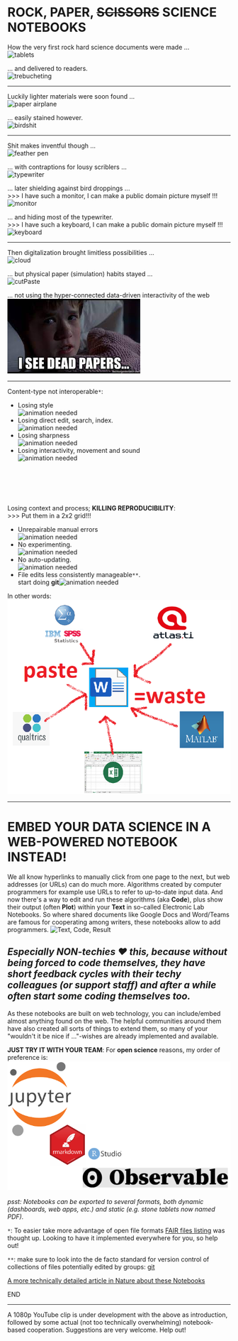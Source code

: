 # ROCK, PAPER, ~~SCISSORS~~ SCIENCE NOTEBOOKS

How the very first rock hard science documents were made ...<br>![tablets](https://s3.amazonaws.com/lowres.cartoonstock.com/technology-backup-backed_up-spare-history-caves-shr1435_low.jpg)

... and delivered to readers.<br>![trebucheting](https://www.toonpool.com/user/3107/files/send_email_380405.jpg)

---

Luckily lighter materials were soon found ...<br>![paper airplane](https://www.pngitem.com/pimgs/m/31-317183_painted-paper-plane-hand-png-download-free-clipart.png)

... easily stained however.<br>![birdshit](https://www.nicepng.com/png/detail/147-1472116_royalty-free-collection-of-high-quality-free-cliparts.png)

---

Shit makes inventful though ...<br>![feather pen](https://encrypted-tbn0.gstatic.com/images?q=tbn:ANd9GcQF8SI83PV8vXV1DoUtGe4-wt_IT3Bq7BGJ6RVZlUnh64Azp9eGOwRd7vzZUaIzrqte6Ik&usqp=CAU)

... with contraptions for lousy scriblers ...<br>![typewriter](https://cdn3.vectorstock.com/i/1000x1000/23/67/drawing-of-old-typewriter-with-a-paper-in-black-vector-20272367.jpg)

... later shielding against bird droppings ...<br> >>> I have such a monitor, I can make a public domain picture myself !!! <br>![monitor](https://thumbs.dreamstime.com/z/old-retro-crt-monitor-display-blank-white-screen-isolated-background-162226372.jpg)

... and hiding most of the typewriter.<br> >>> I have such a keyboard, I can make a public domain picture myself !!! <br>![keyboard](https://content.instructables.com/ORIG/FOT/CW6G/HPFZZGBK/FOTCW6GHPFZZGBK.jpg?auto=webp)

---

Then digitalization brought limitless possibilities ...<br>![cloud](https://images.theconversation.com/files/243663/original/file-20181102-83644-b06itk.jpg?ixlib=rb-1.1.0&q=45&auto=format&w=1356&h=668&fit=crop)

... but physical paper (simulation) habits stayed ...<br>![cutPaste](https://diy.bostik.com/sites/default/files/styles/square_crop/public/2020-10/Bostik-DIY-SouthAfrica-Stationery-Cut%27nPaste-40g%2Bscissors-product-teaser-600x600.jpg?itok=fLdeEB0t)

... not using the hyper-connected data-driven interactivity of the web<br>![dead papers](deadpapers.jfif)

---

Content-type not interoperable``*``:
- Losing style<br>![animation needed](https://www.theromegroup.com/wp-content/uploads/2016/12/image-needed-300x200.png)
- Losing direct edit, search, index.<br>![animation needed](https://www.theromegroup.com/wp-content/uploads/2016/12/image-needed-300x200.png)
- Losing sharpness<br>![animation needed](https://www.theromegroup.com/wp-content/uploads/2016/12/image-needed-300x200.png)
- Losing interactivity, movement and sound<br>![animation needed](https://www.theromegroup.com/wp-content/uploads/2016/12/image-needed-300x200.png)

<br><br><br><br>

Losing context and process; **KILLING REPRODUCIBILITY**:
<br>>>> Put them in a 2x2 grid!!!
- Unrepairable manual errors<br>![animation needed](https://www.theromegroup.com/wp-content/uploads/2016/12/image-needed-300x200.png)
- No experimenting.<br>![animation needed](https://www.theromegroup.com/wp-content/uploads/2016/12/image-needed-300x200.png)
- No auto-updating.<br>![animation needed](https://www.theromegroup.com/wp-content/uploads/2016/12/image-needed-300x200.png)
- File edits less consistently manageable``**``.<br>start doing **git**![animation needed](https://www.theromegroup.com/wp-content/uploads/2016/12/image-needed-300x200.png)

In other words:<br>![CopyPasteWaste](CopyPasteWaste.png)

---

# EMBED YOUR DATA SCIENCE IN A WEB-POWERED NOTEBOOK INSTEAD!
We all know hyperlinks to manually click from one page to the next, but web addresses (or URLs) can do much more. Algorithms created by computer programmers for example use URLs to refer to up-to-date input data. And now there's a way to edit and run these algorithms (aka **Code**), plus show their output (often **Plot**) within your **Text** in so-called Electronic Lab Notebooks. So where shared documents like Google Docs and Word/Teams are famous for cooperating among writers, these notebooks allow to add programmers.
![Text, Code, Result](https://static.packt-cdn.com/products/9781789800265/graphics/assets/318443e2-2a55-4b0e-b59a-b89118d0b7ff.png)
## *Especially NON-techies :heart: this, because without being forced to code themselves, they have short feedback cycles with their techy colleagues (or support staff) and after a while often start some coding themselves too.*
As these notebooks are built on web technology, you can include/embed almost anything found on the web. The helpful communities around them have also created all sorts of things to extend them, so many of your "wouldn't it be nice if ..."-wishes are already implemented and available.

**JUST TRY IT WITH YOUR TEAM**: For **open science** reasons, my order of preference is:
![notebook brands](notebooks.png)

_psst: Notebooks can be exported to several formats, both dynamic (dashboards, web apps, etc.) and static (e.g. stone tablets now named PDF)._

``*``: To easier take more advantage of open file formats [FAIR files listing](https://github.com/steltenpower/FAIRfilesListing) was thought up. Looking to have it implemented everywhere for you, so help out!

``**``: make sure to look into the de facto standard for version control of collections of files potentially edited by groups: [git](https://thenewstack.io/tutorial-git-for-absolutely-everyone/)

[A more technically detailed article in Nature about these Notebooks](https://www.nature.com/articles/d41586-022-00563-z)

END

---

A 1080p YouTube clip is under development with the above as introduction, followed by some actual (not too technically overwhelming) notebook-based cooperation. Suggestions are very welcome. Help out!
